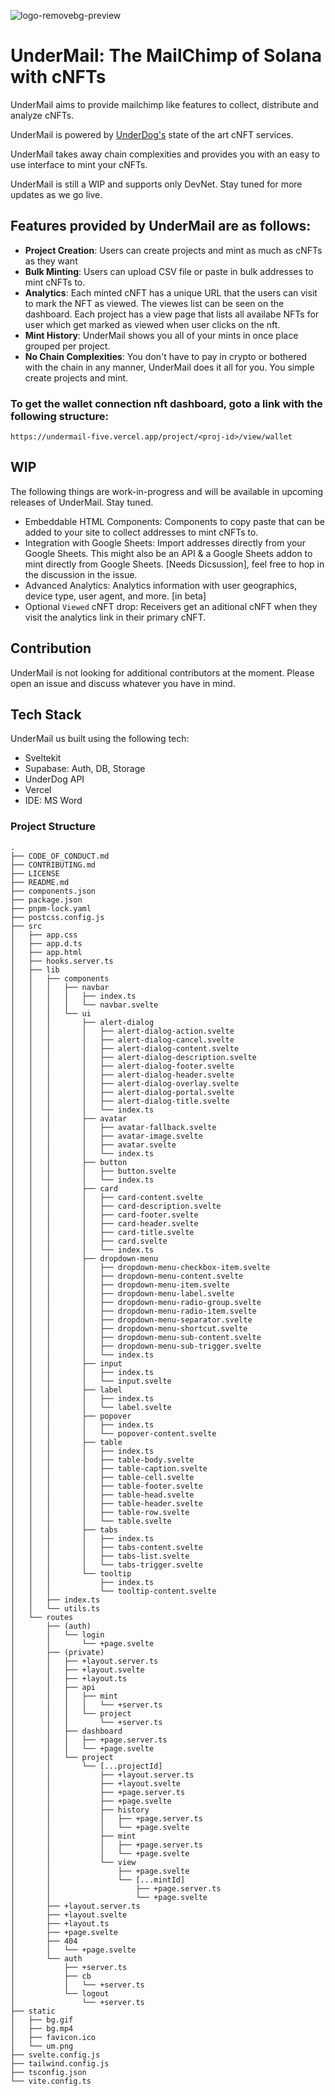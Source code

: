 ![logo-removebg-preview](https://github.com/WilfredAlmeida/undermail/assets/60785452/3ada6791-1658-41cb-a4b2-bd28c71d24e7)

# UnderMail: The MailChimp of Solana with cNFTs

UnderMail aims to provide mailchimp like features to collect, distribute and analyze cNFTs.

UnderMail is powered by [UnderDog's](https://underdogprotocol.com) state of the art cNFT services.

UnderMail takes away chain complexities and provides you with an easy to use interface to mint your cNFTs.

UnderMail is still a WIP and supports only DevNet. Stay tuned for more updates as we go live.

## Features provided by UnderMail are as follows:
- **Project Creation**: Users can create projects and mint as much as cNFTs as they want
- **Bulk Minting**: Users can upload CSV file or paste in bulk addresses to mint cNFTs to.
- **Analytics**: Each minted cNFT has a unique URL that the users can visit to mark the NFT as viewed. The viewes list can be seen on the dashboard. Each project has a view page that lists all availabe NFTs for user which get marked as viewed when user clicks on the nft.
- **Mint History**: UnderMail shows you all of your mints in once place grouped per project.
- **No Chain Complexities**: You don't have to pay in crypto or bothered with the chain in any manner, UnderMail does it all for you. You simple create projects and mint.

### To get the wallet connection nft dashboard, goto a link with the following structure:
`https://undermail-five.vercel.app/project/<proj-id>/view/wallet`

## WIP
The following things are work-in-progress and will be available in upcoming releases of UnderMail. Stay tuned.

- Embeddable HTML Components: Components to copy paste that can be added to your site to collect addresses to mint cNFTs to.
- Integration with Google Sheets: Import addresses directly from your Google Sheets. This might also be an API & a Google Sheets addon to mint directly from Google Sheets. [Needs Dicsussion], feel free to hop in the discussion in the issue.
- Advanced Analytics: Analytics information with user geographics, device type, user agent, and more. [in beta]
- Optional `Viewed` cNFT drop: Receivers get an aditional cNFT when they visit the analytics link in their primary cNFT.

## Contribution
UnderMail is not looking for additional contributors at the moment. Please open an issue and discuss whatever you have in mind.

## Tech Stack

UnderMail us built using the following tech:
- Sveltekit
- Supabase: Auth, DB, Storage
- UnderDog API
- Vercel
- IDE: MS Word

### Project Structure
```
.
├── CODE_OF_CONDUCT.md
├── CONTRIBUTING.md
├── LICENSE
├── README.md
├── components.json
├── package.json
├── pnpm-lock.yaml
├── postcss.config.js
├── src
│   ├── app.css
│   ├── app.d.ts
│   ├── app.html
│   ├── hooks.server.ts
│   ├── lib
│   │   ├── components
│   │   │   ├── navbar
│   │   │   │   ├── index.ts
│   │   │   │   └── navbar.svelte
│   │   │   └── ui
│   │   │       ├── alert-dialog
│   │   │       │   ├── alert-dialog-action.svelte
│   │   │       │   ├── alert-dialog-cancel.svelte
│   │   │       │   ├── alert-dialog-content.svelte
│   │   │       │   ├── alert-dialog-description.svelte
│   │   │       │   ├── alert-dialog-footer.svelte
│   │   │       │   ├── alert-dialog-header.svelte
│   │   │       │   ├── alert-dialog-overlay.svelte
│   │   │       │   ├── alert-dialog-portal.svelte
│   │   │       │   ├── alert-dialog-title.svelte
│   │   │       │   └── index.ts
│   │   │       ├── avatar
│   │   │       │   ├── avatar-fallback.svelte
│   │   │       │   ├── avatar-image.svelte
│   │   │       │   ├── avatar.svelte
│   │   │       │   └── index.ts
│   │   │       ├── button
│   │   │       │   ├── button.svelte
│   │   │       │   └── index.ts
│   │   │       ├── card
│   │   │       │   ├── card-content.svelte
│   │   │       │   ├── card-description.svelte
│   │   │       │   ├── card-footer.svelte
│   │   │       │   ├── card-header.svelte
│   │   │       │   ├── card-title.svelte
│   │   │       │   ├── card.svelte
│   │   │       │   └── index.ts
│   │   │       ├── dropdown-menu
│   │   │       │   ├── dropdown-menu-checkbox-item.svelte
│   │   │       │   ├── dropdown-menu-content.svelte
│   │   │       │   ├── dropdown-menu-item.svelte
│   │   │       │   ├── dropdown-menu-label.svelte
│   │   │       │   ├── dropdown-menu-radio-group.svelte
│   │   │       │   ├── dropdown-menu-radio-item.svelte
│   │   │       │   ├── dropdown-menu-separator.svelte
│   │   │       │   ├── dropdown-menu-shortcut.svelte
│   │   │       │   ├── dropdown-menu-sub-content.svelte
│   │   │       │   ├── dropdown-menu-sub-trigger.svelte
│   │   │       │   └── index.ts
│   │   │       ├── input
│   │   │       │   ├── index.ts
│   │   │       │   └── input.svelte
│   │   │       ├── label
│   │   │       │   ├── index.ts
│   │   │       │   └── label.svelte
│   │   │       ├── popover
│   │   │       │   ├── index.ts
│   │   │       │   └── popover-content.svelte
│   │   │       ├── table
│   │   │       │   ├── index.ts
│   │   │       │   ├── table-body.svelte
│   │   │       │   ├── table-caption.svelte
│   │   │       │   ├── table-cell.svelte
│   │   │       │   ├── table-footer.svelte
│   │   │       │   ├── table-head.svelte
│   │   │       │   ├── table-header.svelte
│   │   │       │   ├── table-row.svelte
│   │   │       │   └── table.svelte
│   │   │       ├── tabs
│   │   │       │   ├── index.ts
│   │   │       │   ├── tabs-content.svelte
│   │   │       │   ├── tabs-list.svelte
│   │   │       │   └── tabs-trigger.svelte
│   │   │       └── tooltip
│   │   │           ├── index.ts
│   │   │           └── tooltip-content.svelte
│   │   ├── index.ts
│   │   └── utils.ts
│   └── routes
│       ├── (auth)
│       │   └── login
│       │       └── +page.svelte
│       ├── (private)
│       │   ├── +layout.server.ts
│       │   ├── +layout.svelte
│       │   ├── +layout.ts
│       │   ├── api
│       │   │   ├── mint
│       │   │   │   └── +server.ts
│       │   │   └── project
│       │   │       └── +server.ts
│       │   ├── dashboard
│       │   │   ├── +page.server.ts
│       │   │   └── +page.svelte
│       │   └── project
│       │       └── [...projectId]
│       │           ├── +layout.server.ts
│       │           ├── +layout.svelte
│       │           ├── +page.server.ts
│       │           ├── +page.svelte
│       │           ├── history
│       │           │   ├── +page.server.ts
│       │           │   └── +page.svelte
│       │           ├── mint
│       │           │   ├── +page.server.ts
│       │           │   └── +page.svelte
│       │           └── view
│       │               ├── +page.svelte
│       │               └── [...mintId]
│       │                   ├── +page.server.ts
│       │                   └── +page.svelte
│       ├── +layout.server.ts
│       ├── +layout.svelte
│       ├── +layout.ts
│       ├── +page.svelte
│       ├── 404
│       │   └── +page.svelte
│       └── auth
│           ├── +server.ts
│           ├── cb
│           │   └── +server.ts
│           └── logout
│               └── +server.ts
├── static
│   ├── bg.gif
│   ├── bg.mp4
│   ├── favicon.ico
│   └── um.png
├── svelte.config.js
├── tailwind.config.js
├── tsconfig.json
└── vite.config.ts
```
